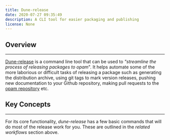 ```yaml
---
title: Dune-release
date: 2020-07-27 09:35:49
description: A CLI tool for easier packaging and publishing
license: None
---
```


## Overview

---

[Dune-release](https://github.com/ocamllabs/dune-release) is a command line tool that can be used to *"streamline the process of releasing packages to opam*". It helps automate some of the more laborious or difficult tasks of releasing a package such as generating the distribution archive, using git tags to mark version releases, pushing new documentation to your Github repository, making pull requests to the [opam repository](https://github.com/ocaml/opam-repository) etc. 

## Key Concepts

---

For its core functionality, *dune-release* has a few basic commands that will do most of the release work for you. These are outlined in the *related workflows* section above.